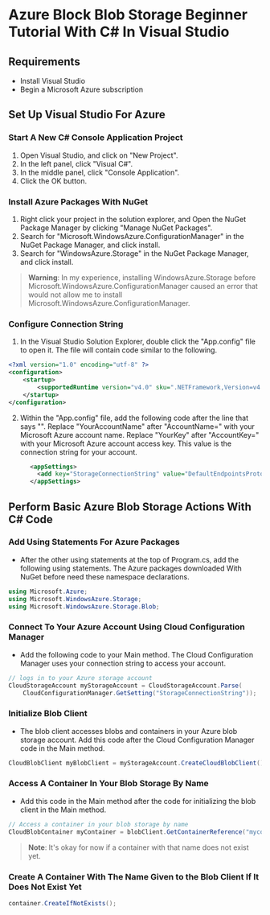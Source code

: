 # Azure Block Blob Storage Beginner Tutorial With C# In Visual Studio

## Requirements

- Install Visual Studio
- Begin a Microsoft Azure subscription

## Set Up Visual Studio For Azure

### Start A New C# Console Application Project

1. Open Visual Studio, and click on "New Project".
2. In the left panel, click "Visual C#".
3. In the middle panel, click "Console Application".
4. Click the OK button.

### Install Azure Packages With NuGet

1. Right click your project in the solution explorer, and Open the NuGet Package Manager by clicking "Manage NuGet Packages".
2. Search for "Microsoft.WindowsAzure.ConfigurationManager" in the NuGet Package Manager, and click install.
3. Search for "WindowsAzure.Storage" in the NuGet Package Manager, and click install.

> **Warning**: In my experience, installing WindowsAzure.Storage before Microsoft.WindowsAzure.ConfigurationManager caused an error that would not allow me to install Microsoft.WindowsAzure.ConfigurationManager.

### Configure Connection String

1. In the Visual Studio Solution Explorer, double click the "App.config" file to open it.  The file will contain code similar to the following.
```xml
<?xml version="1.0" encoding="utf-8" ?>
<configuration>
    <startup> 
        <supportedRuntime version="v4.0" sku=".NETFramework,Version=v4.5.2" />
    </startup>
</configuration>
```
2. Within the "App.config" file, add the following code after the line that says "</startup>".  Replace "YourAccountName" after "AccountName=" with your Microsoft Azure account name.  Replace "YourKey" after "AccountKey=" with your Microsoft Azure account access key.  This value is the connection string for your account.
```xml
      <appSettings>
        <add key="StorageConnectionString" value="DefaultEndpointsProtocol=https;AccountName=YourAccountName;AccountKey=YourKey" />
      </appSettings>
```
## Perform Basic Azure Blob Storage Actions With C# Code

### Add Using Statements For Azure Packages

* After the other using statements at the top of Program.cs, add the following using statements.  The Azure packages downloaded With NuGet before need these namespace declarations.
```C#
using Microsoft.Azure;  
using Microsoft.WindowsAzure.Storage;
using Microsoft.WindowsAzure.Storage.Blob;
```

### Connect To Your Azure Account Using Cloud Configuration Manager

* Add the following code to your Main method.  The Cloud Configuration Manager uses your connection string to access your account.
```C#
// logs in to your Azure storage account
CloudStorageAccount myStorageAccount = CloudStorageAccount.Parse(
    CloudConfigurationManager.GetSetting("StorageConnectionString"));
```

### Initialize Blob Client

* The blob client accesses blobs and containers in your Azure blob storage account.  Add this code after the Cloud Configuration Manager code in the Main method.

```C#
CloudBlobClient myBlobClient = myStorageAccount.CreateCloudBlobClient();
```

### Access A Container In Your Blob Storage By Name

* Add this code in the Main method after the code for initializing the blob client in the Main method.

```C#
// Access a container in your blob storage by name
CloudBlobContainer myContainer = blobClient.GetContainerReference("mycontainer");
```

> **Note**: It's okay for now if a container with that name does not exist yet.

### Create A Container With The Name Given to the Blob Client If It Does Not Exist Yet
```C#
container.CreateIfNotExists();
```


